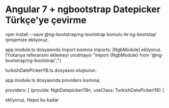 # Angular 7 + ngbootstrap Datepicker Türkçe'ye çevirme


npm install --save @ng-bootstrap/ng-bootstrap
komutu ile ng-bootstap'  iprojemize ekliyoruz.

app.module.ts dosyasında import kısmına 
imports: [NgbModule]
ekliyoruz.(Yukarıya referansını eklemeyi unutmayın "import {NgbModule} from '@ng-bootstrap/ng-bootstrap';")

turkishDatePickerI18.ts dosyasını oluşturun.

app.module.ts dosyasında providers kısmına;

 providers: [
      {provide: NgbDatepickerI18n, useClass: TurkishDatePickerI18}
   ]
   
   ekliyoruz. Hepsi bu kadar
